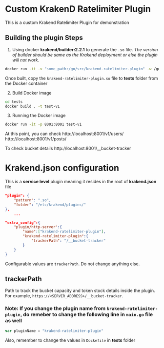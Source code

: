 # Custom KrakenD Ratelimiter Plugin

This is a custom Krakend Ratelimiter Plugin for demonstration

## Building the plugin Steps

1. Using docker **krakend/builder:2.2.1** to generate the `.so` file. _The version of builder should be same as the Krakend deployment or else the plugin will not work_.

```sh
docker run -it -v "some_path:/go/src/krakend-ratelimiter-plugin" -w /go/src/krakend-ratelimiter-plugin krakend/builder:2.2.1 go build -buildmode=plugin -o krakend-ratelimiter-plugin.so .

```

Once built, copy the `krakend-ratelimiter-plugin.so` file to **tests** folder from the Docker container

2. Build Docker image

```sh
cd tests
docker build . -t test-v1
```

3. Running the Docker image

```sh
docker run -it -p 8001:8001 test-v1
```

At this point, you can check
http://localhost:8001/v1/users/
http://localhost:8001/v1/posts/

To check bucket details
http://localhost:8001/\_\_bucket-tracker

# Krakend.json configuration

This is a **service level** plugin meaning it resides in the root of **krakend.json** file

```json
"plugin": {
    "pattern": ".so",
    "folder": "/etc/krakend/plugins/"
},
    ...

"extra_config":{
    "plugin/http-server":{
        "name":["krakend-ratelimiter-plugin"],
        "krakend-ratelimiter-plugin":{
            "trackerPath": "/__bucket-tracker"
        }
    }
}
```

Configurable values are `trackerPath`. Do not change anything else.

## trackerPath

Path to track the bucket capacity and token stock details inside the plugin. For example, `https://<SERVER_ADDRESS>/__bucket-tracker`.

### Note: If you change the plugin name from `krakend-ratelimiter-plugin`, do remeber to change the following line in `main.go` file as well

```go
var pluginName = "krakend-ratelimiter-plugin"
```

Also, remember to change the values in `Dockefile` in **tests** folder

